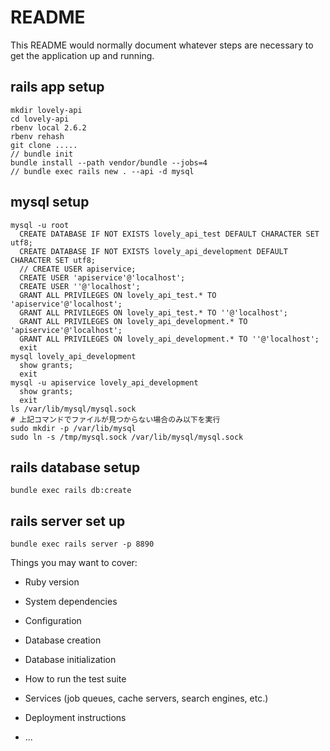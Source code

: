 # README

This README would normally document whatever steps are necessary to get the
application up and running.

## rails app setup
```
mkdir lovely-api
cd lovely-api
rbenv local 2.6.2
rbenv rehash
git clone .....
// bundle init
bundle install --path vendor/bundle --jobs=4
// bundle exec rails new . --api -d mysql
```

## mysql setup
```
mysql -u root
  CREATE DATABASE IF NOT EXISTS lovely_api_test DEFAULT CHARACTER SET utf8;
  CREATE DATABASE IF NOT EXISTS lovely_api_development DEFAULT CHARACTER SET utf8;
  // CREATE USER apiservice;
  CREATE USER 'apiservice'@'localhost';
  CREATE USER ''@'localhost';
  GRANT ALL PRIVILEGES ON lovely_api_test.* TO 'apiservice'@'localhost';
  GRANT ALL PRIVILEGES ON lovely_api_test.* TO ''@'localhost';
  GRANT ALL PRIVILEGES ON lovely_api_development.* TO 'apiservice'@'localhost';
  GRANT ALL PRIVILEGES ON lovely_api_development.* TO ''@'localhost';
  exit
mysql lovely_api_development
  show grants;
  exit
mysql -u apiservice lovely_api_development
  show grants;
  exit
ls /var/lib/mysql/mysql.sock
# 上記コマンドでファイルが見つからない場合のみ以下を実行
sudo mkdir -p /var/lib/mysql
sudo ln -s /tmp/mysql.sock /var/lib/mysql/mysql.sock
```

## rails database setup
```
bundle exec rails db:create
```

## rails server set up
```
bundle exec rails server -p 8890
```

Things you may want to cover:

* Ruby version

* System dependencies

* Configuration

* Database creation

* Database initialization

* How to run the test suite

* Services (job queues, cache servers, search engines, etc.)

* Deployment instructions

* ...
